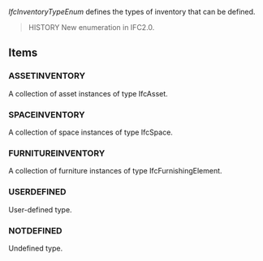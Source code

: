 _IfcInventoryTypeEnum_ defines the types of inventory that can be defined.

<!-- end of short definition -->


> HISTORY New enumeration in IFC2.0.

## Items

### ASSETINVENTORY
A collection of asset instances of type IfcAsset.

### SPACEINVENTORY
A collection of space instances of type IfcSpace.

### FURNITUREINVENTORY
A collection of furniture instances of type IfcFurnishingElement.

### USERDEFINED
User-defined type.

### NOTDEFINED
Undefined type.
